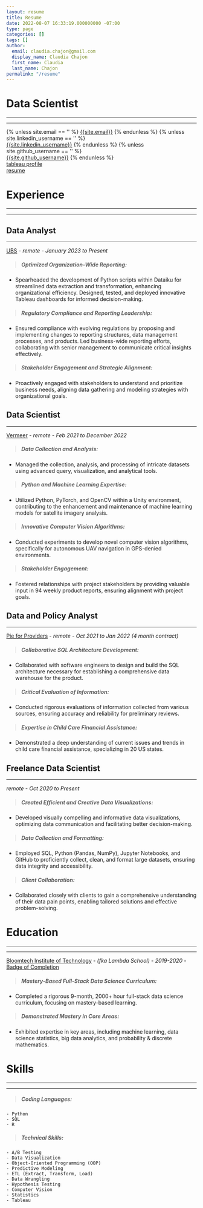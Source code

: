 ```yaml
---
layout: resume
title: Resume
date: 2022-08-07 16:33:19.000000000 -07:00
type: page
categories: []
tags: []
author:
  email: claudia.chajon@gmail.com
  display_name: Claudia Chajon
  first_name: Claudia
  last_name: Chajon
permalink: "/resume"
---
```


# Data Scientist
-------------------------
--------------------------
<div class="column is-full is-size-5">
{% unless site.email == '' %}
<a href="mailto:{{site.email}}" target="_blank" class="has-text-black"><i class="fas fa-envelope"></i> {{site.email}}</a>
{% endunless %}
{% unless site.linkedin_username == '' %}
<br />
<a href="http://www.linkedin.com/in/{{site.linkedin_username}}" target="_blank" class="has-text-black"><i class="fab fa-linkedin"></i> {{site.linkedin_username}}</a>
{% endunless %}
{% unless site.github_username == '' %}
<br />
<a href="http://www.github.com/{{site.github_username}}" target="_blank" class="has-text-black"><i class="fab fa-github"></i> {{site.github_username}}</a>
{% endunless %}
<br />
<a href="https://public.tableau.com/app/profile/claudia.chajon" target="_blank" class="has-text-black"><i class="fa fa-area-chart" aria-hidden="true"></i> tableau profile</a>
<br />
<a href="/assets/images/Claudia_Chajon_resume.pdf" target="_blank" class="has-text-black"><i class="fa fa-download" aria-hidden="true"></i> resume</a>
</div>

# Experience
-----------------------
-----------------------

## Data Analyst
--------------
[UBS](https://www.ubs.com/us/en.html) - _remote_ - _January 2023 to Present_

>##### Optimized Organization-Wide Reporting:
- Spearheaded the development of Python scripts within Dataiku for streamlined data extraction and transformation, enhancing organizational efficiency. Designed, tested, and deployed innovative Tableau dashboards for informed decision-making.

>##### Regulatory Compliance and Reporting Leadership:
- Ensured compliance with evolving regulations by proposing and implementing changes to reporting structures, data management processes, and products. Led business-wide reporting efforts, collaborating with senior management to communicate critical insights effectively.

>##### Stakeholder Engagement and Strategic Alignment:
- Proactively engaged with stakeholders to understand and prioritize business needs, aligning data gathering and modeling strategies with organizational goals.

## Data Scientist
------------------------
[Vermeer](https://www.getvermeer.com/) - _remote_ - _Feb 2021 to December 2022_

>##### Data Collection and Analysis:
- Managed the collection, analysis, and processing of intricate datasets using advanced query, visualization, and analytical tools.

>##### Python and Machine Learning Expertise:
- Utilized Python, PyTorch, and OpenCV within a Unity environment, contributing to the enhancement and maintenance of machine learning models for satellite imagery analysis.

>##### Innovative Computer Vision Algorithms:
- Conducted experiments to develop novel computer vision algorithms, specifically for autonomous UAV navigation in GPS-denied environments.

>##### Stakeholder Engagement:
- Fostered relationships with project stakeholders by providing valuable input in 94 weekly product reports, ensuring alignment with project goals.

## Data and Policy Analyst
----------------------------------
[Pie for Providers](https://www.pieforproviders.com/) - _remote_ - _Oct 2021 to Jan 2022 (4 month contract)_

>##### Collaborative SQL Architecture Development:
- Collaborated with software engineers to design and build the SQL architecture necessary for establishing a comprehensive data warehouse for the product.

>##### Critical Evaluation of Information:
- Conducted rigorous evaluations of information collected from various sources, ensuring accuracy and reliability for preliminary reviews.

>##### Expertise in Child Care Financial Assistance:
- Demonstrated a deep understanding of current issues and trends in child care financial assistance, specializing in 20 US states.

## Freelance Data Scientist
--------------------------------
_remote_ - _Oct 2020 to Present_

>##### Created Efficient and Creative Data Visualizations:
- Developed visually compelling and informative data visualizations, optimizing data communication and facilitating better    decision-making.

>##### Data Collection and Formatting:
- Employed SQL, Python (Pandas, NumPy), Jupyter Notebooks, and GitHub to proficiently collect, clean, and format large datasets, ensuring data integrity and accessibility.

>##### Client Collaboration:
- Collaborated closely with clients to gain a comprehensive understanding of their data pain points, enabling tailored solutions and effective problem-solving.

# Education
-----------------------
-------------------------
[Bloomtech Institute of Technology](https://www.bloomtech.com/hire-from-bloomtech) - _(fka Lambda School)_ - _2019-2020_ - [Badge of Completion](https://www.credly.com/badges/3c7186dc-dfb8-4a22-b974-5c5b7ab5803e/public_url)

>##### Mastery-Based Full-Stack Data Science Curriculum:
- Completed a rigorous 9-month, 2000+ hour full-stack data science curriculum, focusing on mastery-based learning.

>#####  Demonstrated Mastery in Core Areas:
- Exhibited expertise in key areas, including machine learning, data science statistics, big data analytics, and probability & discrete mathematics.

# Skills
-------------------------
--------------------------
> ##### Coding Languages:


    - Python
    - SQL
    - R

>##### Technical Skills:


    - A/B Testing
    - Data Visualization
    - Object-Oriented Programming (OOP)
    - Predictive Modeling
    - ETL (Extract, Transform, Load)
    - Data Wrangling
    - Hypothesis Testing
    - Computer Vision
    - Statistics
    - Tableau



